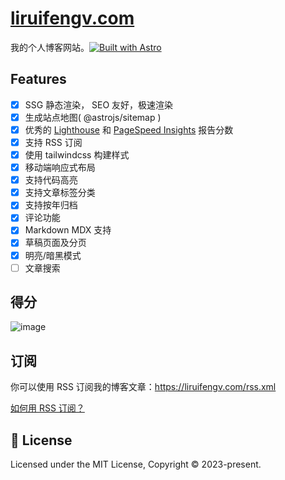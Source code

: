 # [liruifengv.com](https://liruifengv.com)

我的个人博客网站。[![Built with Astro](https://astro.badg.es/v1/built-with-astro/tiny.svg)](https://astro.build)

## Features

- [x] SSG 静态渲染， SEO 友好，极速渲染
- [x] 生成站点地图( @astrojs/sitemap )
- [x] 优秀的 [Lighthouse](https://web.dev/measure/) 和 [PageSpeed Insights](https://pagespeed.web.dev/) 报告分数
- [x] 支持 RSS 订阅
- [x] 使用 tailwindcss 构建样式
- [x] 移动端响应式布局
- [x] 支持代码高亮
- [x] 支持文章标签分类
- [x] 支持按年归档
- [x] 评论功能
- [x] Markdown MDX 支持
- [x] 草稿页面及分页
- [x] 明亮/暗黑模式
- [ ] 文章搜索

## 得分

![image](https://github.com/liruifengv/liruifengv.com/assets/25167721/bdf4eb29-12ff-4cd0-a6c4-febf6a671f05)

## 订阅

你可以使用 RSS 订阅我的博客文章：https://liruifengv.com/rss.xml

[如何用 RSS 订阅？](https://zhuanlan.zhihu.com/p/55026716)

## 📜 License

Licensed under the MIT License, Copyright © 2023-present.